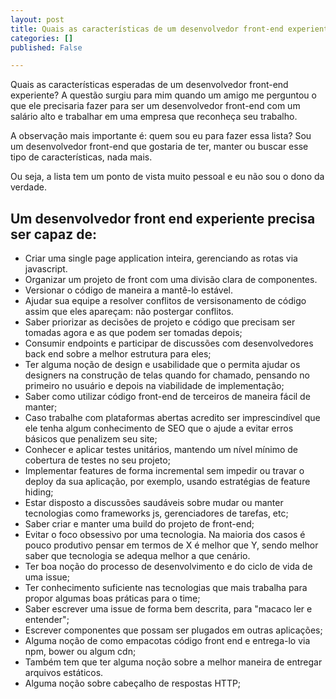 ```yaml
---
layout: post
title: Quais as características de um desenvolvedor front-end experiente?
categories: []
published: False

---
```


Quais as características esperadas de um desenvolvedor front-end experiente? A questão surgiu para mim quando um amigo me perguntou o que ele precisaria fazer para ser um desenvolvedor front-end com um salário alto e trabalhar em uma empresa que reconheça seu trabalho.

A observação mais importante é: quem sou eu para fazer essa lista? Sou um desenvolvedor front-end que gostaria de ter, manter ou buscar esse tipo de características, nada mais. 

Ou seja, a lista tem um ponto de vista muito pessoal e eu não sou o dono da verdade.

## Um desenvolvedor front end experiente precisa ser capaz de:

* Criar uma single page application inteira, gerenciando as rotas via javascript.
* Organizar um projeto de front com uma divisão clara de componentes.
* Versionar o código de maneira a mantê-lo estável.
* Ajudar sua equipe a resolver conflitos de versisonamento de código assim que eles apareçam: não postergar conflitos.
* Saber priorizar as decisões de projeto e código que precisam ser tomadas agora e as que podem ser tomadas depois;
* Consumir endpoints e participar de discussões com desenvolvedores back end sobre a melhor estrutura para eles;
* Ter alguma noção de design e usabilidade que o permita ajudar os designers na construção de telas quando for chamado, pensando no primeiro no usuário e depois na viabilidade de implementação;
* Saber como utilizar código front-end de terceiros de maneira fácil de manter;
* Caso trabalhe com plataformas abertas acredito ser imprescindível que ele tenha algum conhecimento de SEO que o ajude a evitar erros básicos que penalizem seu site;
* Conhecer e aplicar testes unitários, mantendo um nível mínimo de cobertura de testes no seu projeto;
* Implementar features de forma incremental sem impedir ou travar o deploy da sua aplicação, por exemplo, usando estratégias de feature hiding;
* Estar disposto a discussões saudáveis sobre mudar ou manter tecnologias como frameworks js, gerenciadores de tarefas, etc;
* Saber criar e manter uma build do projeto de front-end;
* Evitar o foco obsessivo por uma tecnologia. Na maioria dos casos é pouco produtivo pensar em termos de X é melhor que Y, sendo melhor saber que tecnologia se adequa melhor a que cenário.
* Ter boa noção do processo de desenvolvimento e do ciclo de vida de uma issue;
* Ter conhecimento suficiente nas tecnologias que mais trabalha para propor algumas boas práticas para o time;
* Saber escrever uma issue de forma bem descrita, para "macaco ler e entender";
* Escrever componentes que possam ser plugados em outras aplicações;
* Alguma noção de como empacotas código front end e entrega-lo via npm, bower ou algum cdn;
* Também tem que ter alguma noção sobre a melhor maneira de entregar arquivos estáticos.
* Alguma noção sobre cabeçalho de respostas HTTP;



